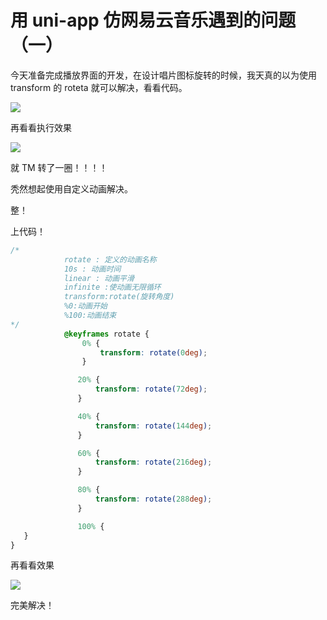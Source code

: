 # 用 uni-app 仿网易云音乐遇到的问题（一）

今天准备完成播放界面的开发，在设计唱片图标旋转的时候，我天真的以为使用 transform 的 roteta 就可以解决，看看代码。

![](http://cdn.bingkele.cc/FtYsMXcEeUdCyx0batOdw6W0YFPU)

再看看执行效果

![](http://cdn.bingkele.cc/FgkXqG4-Jatin4lcnhjrsINv19xe)

就 TM 转了一圈！！！！

秃然想起使用自定义动画解决。

整！

上代码！

```css
/*
			rotate : 定义的动画名称
			10s : 动画时间
			linear : 动画平滑
			infinite :使动画无限循环
			transform:rotate(旋转角度)
			%0:动画开始
			%100:动画结束
*/
			@keyframes rotate {
				0% {
					transform: rotate(0deg);
				}

​				20% {
​					transform: rotate(72deg);
​				}

​				40% {
​					transform: rotate(144deg);
​				}

​				60% {
​					transform: rotate(216deg);
​				}

​				80% {
​					transform: rotate(288deg);
​				}

​				100% {
​	}
}
```

再看看效果

![](http://cdn.bingkele.cc/FojXO5qcv5ojdZn-w46HvGQLqDqr)

完美解决！
